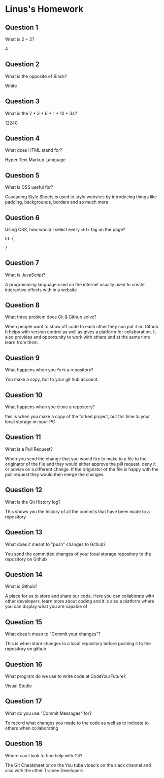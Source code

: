 # Linus's Homework

## Question 1

What is 2 + 2?

4

## Question 2

What is the opposite of Black?

White

## Question 3

What is the  2 * 3 * 6 * 1 * 10 * 34?

12240

## Question 4 

What does HTML stand for?

Hyper Text Markup Language

## Question 5

What is CSS useful for?

Cascading Style Sheets is used to style websites by introducing things like padding, backgrounds, borders and so much more

## Question 6

Using CSS, how would I select every `<h1>` tag on the page?

```css
h1 {

}
```

## Question 7

What is JavaScript?

A programming language used on the internet usually used to create interactive effects with in a website

## Question 8

What three problem does Git & Github solve?

When people want to show off code to each other they can put it on Github. It helps with version control as well as gives a platform for collaboration. It also provides and opportunity to work with others and at the same time learn from them.

## Question 9

What happens when you `fork` a repository?

You make a copy, but to your git hub account.

## Question 10 

What happens when you clone a repostory?

this is when you make a copy of the forked project, but ths time to your local storage on your PC

## Question 11

What is a Pull Request?

When you send the change that you would like to make to a file to the originator of the file and they would either approve the pill request, deny it or advise on a different change. If the originator of the file is happy with the pull request they would then merge the changes

## Question 12

What is the Git History log?

This shows you the history of all the commits that have been made to a repository 

## Question 13

What does it meant to "push" changes to Github?

You send the committed changes of your local storage repository to the repository on Github

## Question 14

What is Github?

A place for us to store and share our code. Here you can collaborate with other developers, learn more about coding and it is also a platform where you can display what you are capable of

## Question 15

What does it mean to "Commit your changes"?

This is when store changes to a local repository before pushing it to the repository on github

## Question 16

What program do we use to write code at CodeYourFuture?

Visual Studio

## Question 17

What do you use "Commit Messages" for?

To record what changes you made to the code as well as to indicate to others when collaborating 

## Question 18

Where can I look to find help with Git?

The Git Cheatsheet or on the You tube video's on the slack channel and also with the other Trainee Developers
